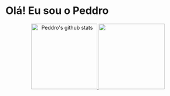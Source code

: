 
  <h1> Olá! Eu sou o Peddro</h1>
  


<div align="center">
<a href="https://github.com/peddrovieira">
<img height="180em" src="https://github-readme-stats.vercel.app/api?username=peddrovieira&show_icons=true&include_all_commits=true&theme=midnight-purple&count_private=true" alt="Peddro's github stats" />
<a href="https://github.com/peddrovieira/github-readme-stats">
<img height="180em" src="https://github-readme-stats.vercel.app/api/top-langs/?username=peddrovieira&layout=compact&theme=midnight-purple&langs_count=6" />
</div>


